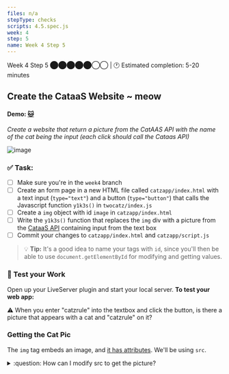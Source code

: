 ```yaml
---
files: n/a
stepType: checks
scripts: 4.5.spec.js
week: 4
step: 5
name: Week 4 Step 5
---
```


Week 4 Step 5 ⬤⬤⬤⬤⬤◯◯ | 🕐 Estimated completion: 5-20 minutes

## Create the CataaS Website ~ meow

#### Demo: [🐱](https://week4step5.emilychen10.repl.co/)
*Create a website that return a picture from the CatAAS API with the name of the cat being the input (each click should call the Cataas API)*

![image](https://user-images.githubusercontent.com/69332964/121592136-4caeb800-ca08-11eb-8c34-1718db133049.png)
### ✅  Task:
- [ ] Make sure you're in the `week4` branch
- [ ] Create an form page in a new HTML file called `catzapp/index.html`  with a text input (`type="text"`) and a button (`type="button"`) that calls the Javascript function `y1k3s()` in `twocatz/index.js` 
- [ ] Create a `img` object with id `image` in `catzapp/index.html`
- [ ] Write the `y1k3s()` function that replaces the `img` div with a picture from the [CataaS API](http://cataas.com/) containing input from the text box
- [ ] Commit your changes to `catzapp/index.html` and `catzapp/script.js`

> :bulb: **Tip:** It's a good idea to name your tags with `id`, since you'll then be able to use `document.getElementById` for modifying and getting values.

### 🚧 Test your Work
Open up your LiveServer plugin and start your local server. **To test your web app:**

⚠️ When you enter "catzrule" into the textbox and click the button, is there a picture that appears with a cat and "catzrule" on it?

### Getting the Cat Pic
The `img` tag embeds an image, and [it has attributes](https://www.w3schools.com/tags/tag_img.asp). We'll be using `src`.

<details>
<summary>:question: How can I modify src to get the picture?</summary>
  </br>

When the button is clicked, it will call `y1k3s()`, so we will add a line of code in the function.
In HTML, the img tag looks like this:
```html
<img src="img_girl.jpg" alt="Girl in a jacket" width="500" height="600">
```
We can change the `src` value to a URL, or a file on a server. In our case, we'll change it to a URL to the Cat API.
> :bulb: Recall that the endpoint is https://cataas.com/cat/says/[your_text]

```js
 document.getElementById("YOUR_IMAGE_ID").src = THE_ENDPOINT + THE_INPUT
 ```
 
  <br><br/>
</details>
